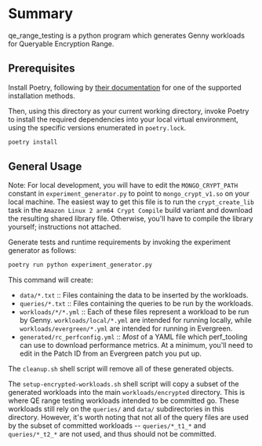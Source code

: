 # Summary

qe_range_testing is a python program which generates Genny workloads for Queryable Encryption Range.

## Prerequisites

Install Poetry, following by [their documentation](https://python-poetry.org/docs/#installation) for one of the supported installation methods.

Then, using this directory as your current working directory, invoke Poetry to install the required dependencies into your local virtual environment, using the specific versions enumerated in `poetry.lock`.

```sh
poetry install
```

## General Usage

Note: For local development, you will have to edit the `MONGO_CRYPT_PATH` constant in `experiment_generator.py` to point to `mongo_crypt_v1.so` on your local machine. The easiest way to get this file is to run the `crypt_create_lib` task in the `Amazon Linux 2 arm64 Crypt Compile` build variant and download the resulting shared library file. Otherwise, you'll have to compile the library yourself; instructions not attached.

Generate tests and runtime requirements by invoking the experiment generator as follows:

```sh
poetry run python experiment_generator.py
```

This command will create:

- `data/*.txt` :: Files containing the data to be inserted by the workloads.
- `queries/*.txt` :: Files containing the queries to be run by the workloads.
- `workloads/*/*.yml` :: Each of these files represent a workload to be run by Genny. `workloads/local/*.yml` are intended for running locally, while `workloads/evergreen/*.yml` are intended for running in Evergreen.
- `generated/rc_perfconfig.yml` :: *Most* of a YAML file which perf_tooling can use to download performance metrics. At a minimum, you'll need to edit in the Patch ID from an Evergreen patch you put up.

The `cleanup.sh` shell script will remove all of these generated objects.

The `setup-encrypted-workloads.sh` shell script will copy a subset of the generated workloads into the main `workloads/encrypted` directory. This is where QE range testing workloads intended to be committed go. These workloads still rely on the `queries/` and `data/` subdirectories in this directory. However, it's worth noting that not all of the query files are used by the subset of committed workloads -- `queries/*_t1_*` and `queries/*_t2_*` are not used, and thus should not be committed.
